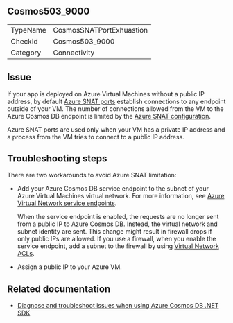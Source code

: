 ## Cosmos503_9000

<table>
<tr>
  <td>TypeName</td>
  <td>CosmosSNATPortExhuastion</td>
</tr>
<tr>
  <td>CheckId</td>
  <td>Cosmos503_9000</td>
</tr>
<tr>
  <td>Category</td>
  <td>Connectivity</td>
</tr>
</table>

## Issue

If your app is deployed on Azure Virtual Machines without a public IP address, by default [Azure SNAT ports](https://docs.microsoft.com/azure/load-balancer/load-balancer-outbound-connections#preallocatedports) establish connections to any endpoint outside of your VM. The number of connections allowed from the VM to the Azure Cosmos DB endpoint is limited by the [Azure SNAT configuration](https://docs.microsoft.com/azure/load-balancer/load-balancer-outbound-connections#preallocatedports).

 Azure SNAT ports are used only when your VM has a private IP address and a process from the VM tries to connect to a public IP address.

## Troubleshooting steps

There are two workarounds to avoid Azure SNAT limitation:

* Add your Azure Cosmos DB service endpoint to the subnet of your Azure Virtual Machines virtual network. For more information, see [Azure Virtual Network service endpoints](https://docs.microsoft.com/azure/virtual-network/virtual-network-service-endpoints-overview). 

    When the service endpoint is enabled, the requests are no longer sent from a public IP to Azure Cosmos DB. Instead, the virtual network and subnet identity are sent. This change might result in firewall drops if only public IPs are allowed. If you use a firewall, when you enable the service endpoint, add a subnet to the firewall by using [Virtual Network ACLs](https://docs.microsoft.com/azure/virtual-network/virtual-networks-acl).
* Assign a public IP to your Azure VM.

## Related documentation
* [Diagnose and troubleshoot issues when using Azure Cosmos DB .NET SDK](https://docs.microsoft.com/azure/cosmos-db/troubleshoot-dot-net-sdk)
